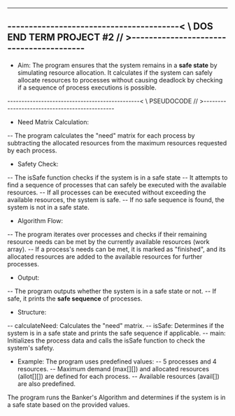 -----------------------------------------------------------------------------------------------------------------
----------------------------------------< \\ DOS END TERM PROJECT #2 // >----------------------------------------
-----------------------------------------------------------------------------------------------------------------

- Aim:
The program ensures that the system remains in a **safe state** by simulating resource allocation. It calculates if the system can safely allocate resources to processes without causing deadlock by checking if a sequence of process executions is possible.

-----------------------------------------------< \\ PSEUDOCODE // >----------------------------------------------

- Need Matrix Calculation:

-- The program calculates the "need" matrix for each process by subtracting the allocated resources from the maximum resources requested by each process.

- Safety Check:

-- The isSafe function checks if the system is in a safe state
-- It attempts to find a sequence of processes that can safely be executed with the available resources.
-- If all processes can be executed without exceeding the available resources, the system is safe.
-- If no safe sequence is found, the system is not in a safe state.

- Algorithm Flow:

-- The program iterates over processes and checks if their remaining resource needs can be met by the currently available resources (work array).
-- If a process's needs can be met, it is marked as "finished", and its allocated resources are added to the available resources for further processes.

- Output:

-- The program outputs whether the system is in a safe state or not.
-- If safe, it prints the **safe sequence** of processes.

- Structure:

-- calculateNeed: Calculates the "need" matrix.
-- isSafe: Determines if the system is in a safe state and prints the safe sequence if applicable.
-- main: Initializes the process data and calls the isSafe function to check the system's safety.

- Example:
The program uses predefined values:
-- 5 processes and 4 resources.
-- Maximum demand (max[][]) and allocated resources (allot[][]) are defined for each process.
-- Available resources (avail[]) are also predefined.

The program runs the Banker's Algorithm and determines if the system is in a safe state based on the provided values.
